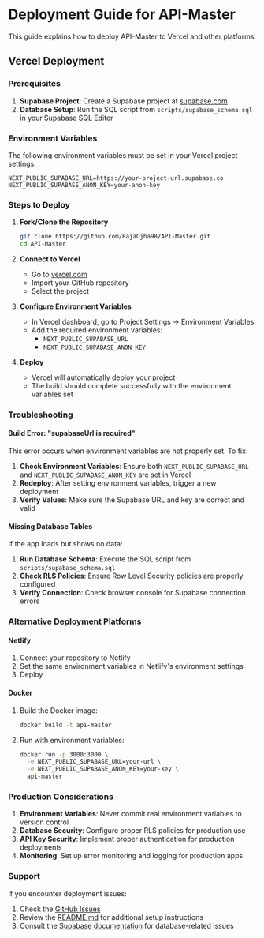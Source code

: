 # Deployment Guide for API-Master

This guide explains how to deploy API-Master to Vercel and other platforms.

## Vercel Deployment

### Prerequisites

1. **Supabase Project**: Create a Supabase project at [supabase.com](https://supabase.com)
2. **Database Setup**: Run the SQL script from `scripts/supabase_schema.sql` in your Supabase SQL Editor

### Environment Variables

The following environment variables must be set in your Vercel project settings:

```
NEXT_PUBLIC_SUPABASE_URL=https://your-project-url.supabase.co
NEXT_PUBLIC_SUPABASE_ANON_KEY=your-anon-key
```

### Steps to Deploy

1. **Fork/Clone the Repository**
   ```bash
   git clone https://github.com/RajaOjha98/API-Master.git
   cd API-Master
   ```

2. **Connect to Vercel**
   - Go to [vercel.com](https://vercel.com)
   - Import your GitHub repository
   - Select the project

3. **Configure Environment Variables**
   - In Vercel dashboard, go to Project Settings → Environment Variables
   - Add the required environment variables:
     - `NEXT_PUBLIC_SUPABASE_URL`
     - `NEXT_PUBLIC_SUPABASE_ANON_KEY`

4. **Deploy**
   - Vercel will automatically deploy your project
   - The build should complete successfully with the environment variables set

### Troubleshooting

#### Build Error: "supabaseUrl is required"

This error occurs when environment variables are not properly set. To fix:

1. **Check Environment Variables**: Ensure both `NEXT_PUBLIC_SUPABASE_URL` and `NEXT_PUBLIC_SUPABASE_ANON_KEY` are set in Vercel
2. **Redeploy**: After setting environment variables, trigger a new deployment
3. **Verify Values**: Make sure the Supabase URL and key are correct and valid

#### Missing Database Tables

If the app loads but shows no data:

1. **Run Database Schema**: Execute the SQL script from `scripts/supabase_schema.sql`
2. **Check RLS Policies**: Ensure Row Level Security policies are properly configured
3. **Verify Connection**: Check browser console for Supabase connection errors

### Alternative Deployment Platforms

#### Netlify

1. Connect your repository to Netlify
2. Set the same environment variables in Netlify's environment settings
3. Deploy

#### Docker

1. Build the Docker image:
   ```bash
   docker build -t api-master .
   ```

2. Run with environment variables:
   ```bash
   docker run -p 3000:3000 \
     -e NEXT_PUBLIC_SUPABASE_URL=your-url \
     -e NEXT_PUBLIC_SUPABASE_ANON_KEY=your-key \
     api-master
   ```

### Production Considerations

1. **Environment Variables**: Never commit real environment variables to version control
2. **Database Security**: Configure proper RLS policies for production use
3. **API Key Security**: Implement proper authentication for production deployments
4. **Monitoring**: Set up error monitoring and logging for production apps

### Support

If you encounter deployment issues:

1. Check the [GitHub Issues](https://github.com/RajaOjha98/API-Master/issues)
2. Review the [README.md](README.md) for additional setup instructions
3. Consult the [Supabase documentation](https://supabase.com/docs) for database-related issues 